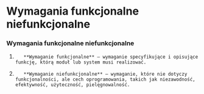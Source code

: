 # Wymagania funkcjonalne niefunkcjonalne

### Wymagania funkcjonalne niefunkcjonalne

1.        **Wymaganie funkcjonalne** – wymaganie specyfikujące i opisujące funkcję, którą moduł lub system musi realizować.

2.        **Wymaganie niefunkcjonalne** – wymaganie, które nie dotyczy funkcjonalności, ale cech oprogramowania, takich jak niezawodność, efektywność, użyteczność, pielęgnowalność.

